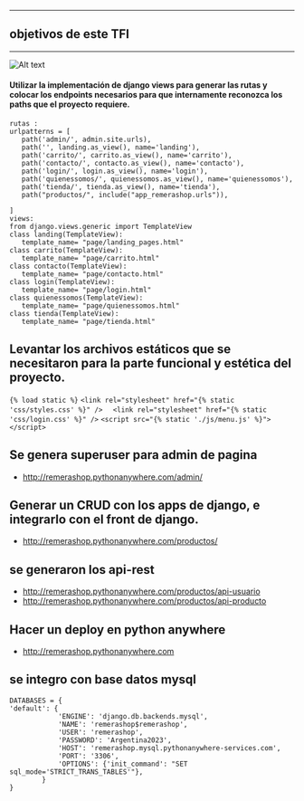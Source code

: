 ***
## objetivos de este TFI
***
![Alt text](capturapantalla.png)
#### Utilizar la implementación de django views para generar las rutas y colocar los endpoints necesarios para que internamente reconozca los paths  que el proyecto requiere.
 ```
 rutas : 
 urlpatterns = [
    path('admin/', admin.site.urls),
    path('', landing.as_view(), name='landing'),
    path('carrito/', carrito.as_view(), name='carrito'),
    path('contacto/', contacto.as_view(), name='contacto'),
    path('login/', login.as_view(), name='login'),
    path('quienessomos/', quienessomos.as_view(), name='quienessomos'),
    path('tienda/', tienda.as_view(), name='tienda'),
    path("productos/", include("app_remerashop.urls")),

]
views: 
from django.views.generic import TemplateView
class landing(TemplateView):
    template_name= "page/landing_pages.html"
class carrito(TemplateView):
    template_name= "page/carrito.html"
class contacto(TemplateView):
    template_name= "page/contacto.html"
class login(TemplateView):
    template_name= "page/login.html"
class quienessomos(TemplateView):
    template_name= "page/quienessomos.html"
class tienda(TemplateView):
    template_name= "page/tienda.html"

 ```
  ## Levantar los archivos estáticos que se necesitaron para la parte funcional y estética del proyecto.
```{% load static %}```
 ``` <link rel="stylesheet" href="{% static 'css/styles.css' %}" /> ```
 ```   <link rel="stylesheet" href="{% static 'css/login.css' %}" /> ```
 ``` <script src="{% static './js/menu.js' %}"></script> ```

## Se genera superuser para admin de pagina
- http://remerashop.pythonanywhere.com/admin/
## Generar un CRUD con los apps de django, e integrarlo con el front de django.
-  http://remerashop.pythonanywhere.com/productos/
## se generaron los api-rest 
-  http://remerashop.pythonanywhere.com/productos/api-usuario
- http://remerashop.pythonanywhere.com/productos/api-producto
## Hacer un deploy en python anywhere
-  http://remerashop.pythonanywhere.com
## se integro con base datos mysql
```
DATABASES = {
'default': {
            'ENGINE': 'django.db.backends.mysql',
            'NAME': 'remerashop$remerashop',
            'USER': 'remerashop',
            'PASSWORD': 'Argentina2023',
            'HOST': 'remerashop.mysql.pythonanywhere-services.com',
            'PORT': '3306',
            'OPTIONS': {'init_command': "SET sql_mode='STRICT_TRANS_TABLES'"},
        }
}
```